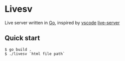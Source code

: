 # Livesv
Live server written in [Go](https://go.dev/), inspired by [vscode](https://code.visualstudio.com/) [live-server](https://marketplace.visualstudio.com/items?itemName=ritwickdey.LiveServer)

## Quick start

```console
$ go build .
$ ./livesv `html file path`
```
